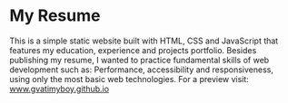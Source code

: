 # My Resume
This is a simple static website built with HTML, CSS and JavaScript that features my education, experience and projects portfolio. Besides publishing my resume, I wanted to practice fundamental skills of web development such as: Performance, accessibility and responsiveness, using only the most basic web technologies.
For a preview visit: www.gvatimyboy.github.io
